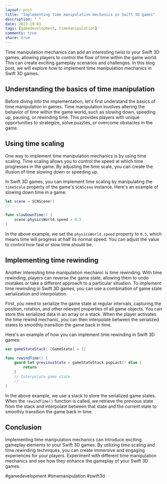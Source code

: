 ```yaml
---
layout: post
title: "Implementing time manipulation mechanics in Swift 3D games"
description: " "
date: 2023-10-01
tags: [gamedevelopment, timemanipulation]
comments: true
share: true
---
```


Time manipulation mechanics can add an interesting twist to your Swift 3D games, allowing players to control the flow of time within the game world. This can create exciting gameplay scenarios and challenges. In this blog post, we will explore how to implement time manipulation mechanics in Swift 3D games.

## Understanding the basics of time manipulation

Before diving into the implementation, let's first understand the basics of time manipulation in games. Time manipulation involves altering the behavior of time within the game world, such as slowing down, speeding up, pausing, or rewinding time. This provides players with unique opportunities to strategize, solve puzzles, or overcome obstacles in the game.

## Using time scaling

One way to implement time manipulation mechanics is by using time scaling. Time scaling allows you to control the speed at which time progresses in the game. By adjusting the time scale, you can create the illusion of time slowing down or speeding up.

In Swift 3D games, you can implement time scaling by manipulating the `timeScale` property of the game's `SCNScene` instance. Here's an example of slowing down time in a game:

```swift
let scene = SCNScene()
// ...

func slowDownTime() {
    scene.physicsWorld.speed = 0.5
}
```

In the above example, we set the `physicsWorld.speed` property to `0.5`, which means time will progress at half its normal speed. You can adjust the value to control how fast or slow time should be.

## Implementing time rewinding

Another interesting time manipulation mechanic is time rewinding. With time rewinding, players can reverse the game state, allowing them to undo mistakes or take a different approach to a particular situation. To implement time rewinding in Swift 3D games, you can use a combination of game state serialization and interpolation.

First, you need to serialize the game state at regular intervals, capturing the position, rotation, and other relevant properties of all game objects. You can store this serialized data in an array or a stack. When the player activates the time rewind mechanic, you can then interpolate between the serialized states to smoothly transition the game back in time.

Here's an example of how you can implement time rewinding in Swift 3D games:

```swift
var gameStateStack: [GameState] = []

func rewindTime() {
    guard let previousState = gameStateStack.popLast() else {
        return
    }
    // Interpolate game state
    // ...
}
```

In the above example, we use a stack to store the serialized game states. When the `rewindTime()` function is called, we retrieve the previous state from the stack and interpolate between that state and the current state to smoothly transition the game back in time.

## Conclusion

Implementing time manipulation mechanics can introduce exciting gameplay elements to your Swift 3D games. By utilizing time scaling and time rewinding techniques, you can create immersive and engaging experiences for your players. Experiment with different time manipulation mechanics and see how they enhance the gameplay of your Swift 3D games.

#gamedevelopment #timemanipulation #swift3d